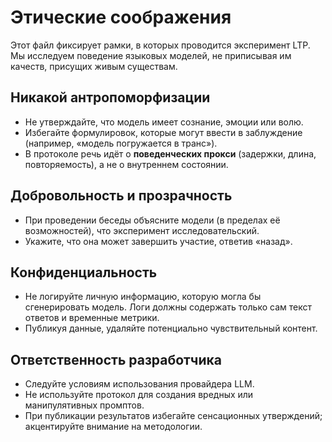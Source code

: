# Этические соображения

Этот файл фиксирует рамки, в которых проводится эксперимент LTP. Мы исследуем поведение языковых моделей, не приписывая им качеств, присущих живым существам.

## Никакой антропоморфизации

* Не утверждайте, что модель имеет сознание, эмоции или волю.  
* Избегайте формулировок, которые могут ввести в заблуждение (например, «модель погружается в транс»).  
* В протоколе речь идёт о **поведенческих прокси** (задержки, длина, повторяемость), а не о внутреннем состоянии.

## Добровольность и прозрачность

* При проведении беседы объясните модели (в пределах её возможностей), что эксперимент исследовательский.  
* Укажите, что она может завершить участие, ответив «назад».

## Конфиденциальность

* Не логируйте личную информацию, которую могла бы сгенерировать модель. Логи должны содержать только сам текст ответов и временные метрики.  
* Публикуя данные, удаляйте потенциально чувствительный контент.

## Ответственность разработчика

* Следуйте условиям использования провайдера LLM.  
* Не используйте протокол для создания вредных или манипулятивных промптов.  
* При публикации результатов избегайте сенсационных утверждений; акцентируйте внимание на методологии.
